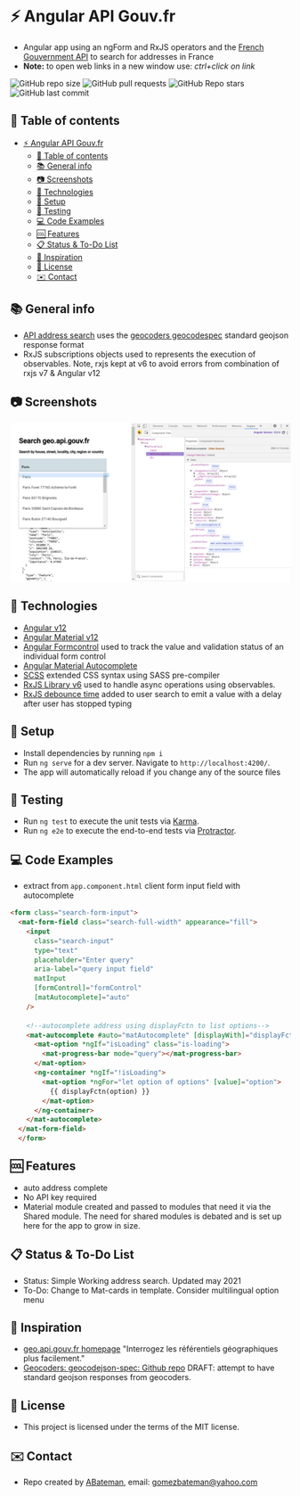 # :zap: Angular API Gouv.fr

* Angular app using an ngForm and RxJS operators and the [French Gouvernment API](https://geo.api.gouv.fr/) to search for addresses in France
* **Note:** to open web links in a new window use: _ctrl+click on link_

![GitHub repo size](https://img.shields.io/github/repo-size/AndrewJBateman/angular-api-gouvfr?style=plastic)
![GitHub pull requests](https://img.shields.io/github/issues-pr/AndrewJBateman/angular-api-gouvfr?style=plastic)
![GitHub Repo stars](https://img.shields.io/github/stars/AndrewJBateman/angular-api-gouvfr?style=plastic)
![GitHub last commit](https://img.shields.io/github/last-commit/AndrewJBateman/angular-api-gouvfr?style=plastic)

## :page_facing_up: Table of contents

* [:zap: Angular API Gouv.fr](#zap-angular-api-gouvfr)
  * [:page_facing_up: Table of contents](#page_facing_up-table-of-contents)
  * [:books: General info](#books-general-info)
  * [:camera: Screenshots](#camera-screenshots)
  * [:signal_strength: Technologies](#signal_strength-technologies)
  * [:floppy_disk: Setup](#floppy_disk-setup)
  * [:flashlight: Testing](#flashlight-testing)
  * [:computer: Code Examples](#computer-code-examples)
  * [:cool: Features](#cool-features)
  * [:clipboard: Status & To-Do List](#clipboard-status--to-do-list)
  * [:clap: Inspiration](#clap-inspiration)
  * [:file_folder: License](#file_folder-license)
  * [:envelope: Contact](#envelope-contact)

## :books: General info

* [API address search](https://geo.api.gouv.fr/adresse) uses the [geocoders geocodespec](https://github.com/geocoders/geocodejson-spec) standard geojson response format
* RxJS subscriptions objects used to represents the execution of observables. Note, rxjs kept at v6 to avoid errors from combination of rxjs v7 & Angular v12

## :camera: Screenshots

![Example screenshot](./img/search.png)

## :signal_strength: Technologies

* [Angular v12](https://angular.io/)
* [Angular Material v12](https://material.angular.io/)
* [Angular Formcontrol](https://angular.io/api/forms/FormControl) used to track the value and validation status of an individual form control
* [Angular Material Autocomplete](https://material.angular.io/components/autocomplete/api)
* [SCSS](https://sass-lang.com/guide) extended CSS syntax using SASS pre-compiler
* [RxJS Library v6](https://angular.io/guide/rx-library) used to handle async operations using observables.
* [RxJS debounce time](https://rxjs-dev.firebaseapp.com/api/operators/debounceTime) added to user search to emit a value with a delay after user has stopped typing

## :floppy_disk: Setup

* Install dependencies by running `npm i`
* Run `ng serve` for a dev server. Navigate to `http://localhost:4200/`.
* The app will automatically reload if you change any of the source files

## :flashlight: Testing

* Run `ng test` to execute the unit tests via [Karma](https://karma-runner.github.io).
* Run `ng e2e` to execute the end-to-end tests via [Protractor](http://www.protractortest.org/).

## :computer: Code Examples

* extract from `app.component.html` client form input field with autocomplete

```html
<form class="search-form-input">
  <mat-form-field class="search-full-width" appearance="fill">
    <input
      class="search-input"
      type="text"
      placeholder="Enter query"
      aria-label="query input field"
      matInput
      [formControl]="formControl"
      [matAutocomplete]="auto"
    />

    <!--autocomplete address using displayFctn to list options-->
    <mat-autocomplete #auto="matAutocomplete" [displayWith]="displayFctn">
      <mat-option *ngIf="isLoading" class="is-loading">
        <mat-progress-bar mode="query"></mat-progress-bar>
      </mat-option>
      <ng-container *ngIf="!isLoading">
        <mat-option *ngFor="let option of options" [value]="option">
          {{ displayFctn(option) }}
        </mat-option>
      </ng-container>
    </mat-autocomplete>
  </mat-form-field>
  </form>

```

## :cool: Features

* auto address complete
* No API key required
* Material module created and passed to modules that need it via the Shared module. The need for shared modules is debated and is set up here for the app to grow in size.

## :clipboard: Status & To-Do List

* Status: Simple Working address search. Updated may 2021
* To-Do: Change to Mat-cards in template. Consider multilingual option menu

## :clap: Inspiration

* [geo.api.gouv.fr homepage](https://geo.api.gouv.fr/) "Interrogez les référentiels géographiques plus facilement."
* [Geocoders: geocodejson-spec: Github repo](https://github.com/geocoders/geocodejson-spec) DRAFT: attempt to have standard geojson responses from geocoders.

## :file_folder: License

* This project is licensed under the terms of the MIT license.

## :envelope: Contact

* Repo created by [ABateman](https://github.com/AndrewJBateman), email: gomezbateman@yahoo.com
